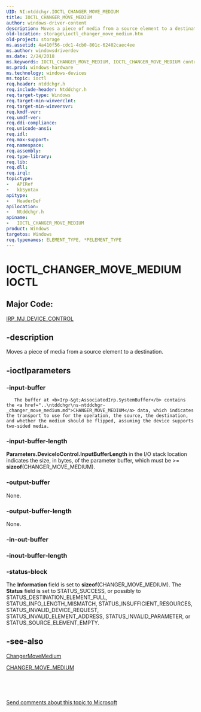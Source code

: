```yaml
---
UID: NI:ntddchgr.IOCTL_CHANGER_MOVE_MEDIUM
title: IOCTL_CHANGER_MOVE_MEDIUM
author: windows-driver-content
description: Moves a piece of media from a source element to a destination.
old-location: storage\ioctl_changer_move_medium.htm
old-project: storage
ms.assetid: 4a410f56-cdc1-4cb0-801c-62402caec4ee
ms.author: windowsdriverdev
ms.date: 2/24/2018
ms.keywords: IOCTL_CHANGER_MOVE_MEDIUM, IOCTL_CHANGER_MOVE_MEDIUM control code [Storage Devices], k307_4d55c834-2f72-433b-8e75-015908324d87.xml, ntddchgr/IOCTL_CHANGER_MOVE_MEDIUM, storage.ioctl_changer_move_medium
ms.prod: windows-hardware
ms.technology: windows-devices
ms.topic: ioctl
req.header: ntddchgr.h
req.include-header: Ntddchgr.h
req.target-type: Windows
req.target-min-winverclnt: 
req.target-min-winversvr: 
req.kmdf-ver: 
req.umdf-ver: 
req.ddi-compliance: 
req.unicode-ansi: 
req.idl: 
req.max-support: 
req.namespace: 
req.assembly: 
req.type-library: 
req.lib: 
req.dll: 
req.irql: 
topictype:
-	APIRef
-	kbSyntax
apitype:
-	HeaderDef
apilocation:
-	Ntddchgr.h
apiname:
-	IOCTL_CHANGER_MOVE_MEDIUM
product: Windows
targetos: Windows
req.typenames: ELEMENT_TYPE, *PELEMENT_TYPE
---
```


# IOCTL_CHANGER_MOVE_MEDIUM IOCTL


##  Major Code: 


[IRP_MJ_DEVICE_CONTROL](https://docs.microsoft.com/en-us/windows-hardware/drivers/kernel/irp-mj-device-control)

## -description



Moves a piece of media from a source element to a destination.




## -ioctlparameters




### -input-buffer


       The buffer at <b>Irp-&gt;AssociatedIrp.SystemBuffer</b> contains the <a href="..\ntddchgr\ns-ntddchgr-_changer_move_medium.md">CHANGER_MOVE_MEDIUM</a> data, which indicates the transport to use for the operation, the source, the destination, and whether the medium should be flipped, assuming the device supports two-sided media. 


### -input-buffer-length

<b>Parameters.DeviceIoControl.InputBufferLength</b> in the I/O stack location indicates the size, in bytes, of the parameter buffer, which must be &gt;= <b>sizeof</b>(CHANGER_MOVE_MEDIUM). 


### -output-buffer

None.


### -output-buffer-length

None.


### -in-out-buffer



<text></text>




### -inout-buffer-length



<text></text>




### -status-block

The <b>Information</b> field is set to <b>sizeof</b>(CHANGER_MOVE_MEDIUM). The <b>Status</b> field is set to STATUS_SUCCESS, or possibly to STATUS_DESTINATION_ELEMENT_FULL, STATUS_INFO_LENGTH_MISMATCH, STATUS_INSUFFICIENT_RESOURCES, STATUS_INVALID_DEVICE_REQUEST, STATUS_INVALID_ELEMENT_ADDRESS, STATUS_INVALID_PARAMETER, or STATUS_SOURCE_ELEMENT_EMPTY. 


## -see-also

<a href="..\mcd\nf-mcd-changermovemedium.md">ChangerMoveMedium</a>



<a href="..\ntddchgr\ns-ntddchgr-_changer_move_medium.md">CHANGER_MOVE_MEDIUM</a>



 

 

<a href="mailto:wsddocfb@microsoft.com?subject=Documentation%20feedback [storage\storage]:%20IOCTL_CHANGER_MOVE_MEDIUM control code%20 RELEASE:%20(2/24/2018)&amp;body=%0A%0APRIVACY STATEMENT%0A%0AWe use your feedback to improve the documentation. We don't use your email address for any other purpose, and we'll remove your email address from our system after the issue that you're reporting is fixed. While we're working to fix this issue, we might send you an email message to ask for more info. Later, we might also send you an email message to let you know that we've addressed your feedback.%0A%0AFor more info about Microsoft's privacy policy, see http://privacy.microsoft.com/en-us/default.aspx." title="Send comments about this topic to Microsoft">Send comments about this topic to Microsoft</a>

